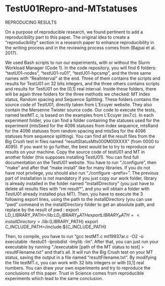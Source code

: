 # TestU01Repro-and-MTstatuses
REPRODUCING RESULTS

On a purpose of reproducible research, we found pertinent to add a reproducibility part to this paper. 
The original idea to create a “reproducibility” section in a research paper to enhance reproducibility in the writing process and in the reviewing process comes from (Bajpai et al. 2017).

We used Bash scripts to run our experiments, with or without the Slurm Workload Manager (Code 1). 
In the code repository, you will find 6 folders: “testU01-nodes”, “testU01-ru01”, “testU01-hpcsmp”, and the three same names with “RealInterval” at the end. 
Three of them contains the scripts and results for TestU01 on 32 bits integers, and the three others contains scripts and results for TestU01 on the [0,1] real interval.
Inside these folders, there will be again three folders for the three methods we checked: MT Index status, Random spacing and Sequence Splitting.
These folders contains the source code of TestU01, directly taken from L’Ecuyer website. They also contain the Mersenne Twister source code. 
Our code to execute the tests, named testMT.c, is based on the examples from L’Ecuyer (ex7.c). 
In each experiment folder, you can find a folder containing the statuses used for the experiment (mtsSeed for the 4096 statuses from index sequence, mtsRand for the 4096 statuses from random spacing and mtsSeq for the 4096 statuses from sequence splitting).
You can find all the result files from the Big Crush test in files named “resultStatusMts000M00XXXX” (from 0000 to 4095). 
If you want to go further, the best would be to try to reproduce our results on your machine.
Copy the source code of testU01 and MT in another folder (this supposes installing TestU01). You can find full documentation on the TestU01 website.
You have to run “./configure”, then  “make” and after that “make install” like for many libraries.
If you do not have root privilege, you should also run “./configure –prefix=<installDirectory>”. 
The previous part of installation is not mandatory if you just copy our work folder, library is already installed in the folder named “installDirectory” (you just have to delete all results files with “rm result*”, and you will obtain a folder with TestU01 already installed plus MT).
Then, you have to execute the 3 following export lines, using the path to the installDirectory (you can use “pwd” command in the installDirectory folder to get an absolute path, and replace <install directory> by the result of pwd :
export LD_LIBRARY_PATH=<installDirectory>/lib:${LD_LIBRARY_PATH}
export LIBRARY_PATH=<installDirectory>/lib:${LIBRARY_PATH}
export C_INCLUDE_PATH=<installDirectory>/include:${C_INCLUDE_PATH}

Then, to compile, you have to run “gcc testMT.c mt19937ar.c -O2 -o executable -ltestu01 -lprobdist -lmylib -lm”. 
After that, you can just run your executable by running “./executable [path of the MT status to test] > resultFilename.txt” and that’s all. 
It will run the Big Crush test on your MT status, saving the output in a file named “resultFilename.txt”.
By modifying the file testMT.c, you can work with 32 bits integers or with [0,1] real numbers.
You can draw your own experiments and try to reproduce the conclusions of this paper. 
Trust in Science comes from reproducible experiments which lead to the same conclusion.
